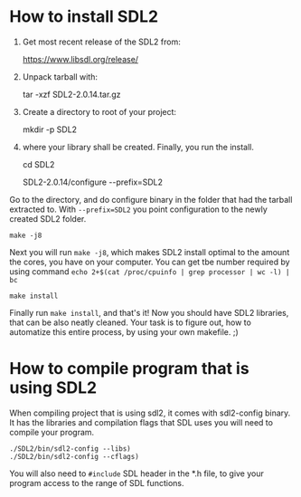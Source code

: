 # How to install SDL2

1. Get most recent release of the SDL2 from:

	https://www.libsdl.org/release/

2. Unpack tarball with:

	tar -xzf SDL2-2.0.14.tar.gz

3. Create a directory to root of your project:

	mkdir -p SDL2

4.  where your library shall be created.  Finally, you run the install.

	cd SDL2

	SDL2-2.0.14/configure --prefix=SDL2

Go to the directory, and do configure binary in the folder that had the tarball extracted to. With `--prefix=SDL2` you point configuration to the newly created SDL2 folder.

	make -j8

Next you will run `make -j8`, which makes SDL2 install optimal to the amount the cores, you have on your computer. You can get tbe number required by using command `echo 2+$(cat /proc/cpuinfo | grep processor | wc -l) | bc`

	make install

Finally run `make install`, and that's it! Now you should have SDL2 libraries, that can be also neatly cleaned. Your task is to figure out, how to automatize this entire process, by using your own makefile. ;)


# How to compile program that is using SDL2

When compiling project that is using sdl2, it comes with sdl2-config binary. It has the libraries and compilation flags that SDL uses you will need to compile your program.

	./SDL2/bin/sdl2-config --libs)
	./SDL2/bin/sdl2-config --cflags)

You will also need to `#include` SDL header in the *.h file, to give your program access to the range of SDL functions.

